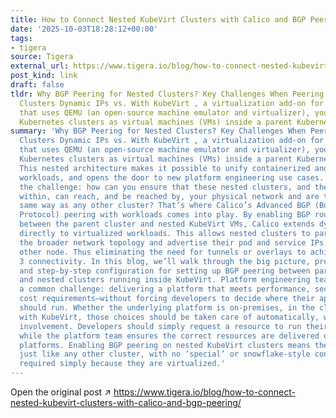 ```yaml
---
title: How to Connect Nested KubeVirt Clusters with Calico and BGP Peering
date: '2025-10-03T18:28:12+00:00'
tags:
- tigera
source: Tigera
external_url: https://www.tigera.io/blog/how-to-connect-nested-kubevirt-clusters-with-calico-and-bgp-peering/
post_kind: link
draft: false
tldr: Why BGP Peering for Nested Clusters? Key Challenges When Peering With Nested
  Clusters Dynamic IPs vs. With KubeVirt , a virtualization add-on for Kubernetes
  that uses QEMU (an open-source machine emulator and virtualizer), you can run full-featured
  Kubernetes clusters as virtual machines (VMs) inside a parent Kubernetes cluster.
summary: 'Why BGP Peering for Nested Clusters? Key Challenges When Peering With Nested
  Clusters Dynamic IPs vs. With KubeVirt , a virtualization add-on for Kubernetes
  that uses QEMU (an open-source machine emulator and virtualizer), you can run full-featured
  Kubernetes clusters as virtual machines (VMs) inside a parent Kubernetes cluster.
  This nested architecture makes it possible to unify containerized and virtualized
  workloads, and opens the door to new platform engineering use cases. But here’s
  the challenge: how can you ensure that these nested clusters, and the workloads
  within, can reach, and be reached by, your physical network and are treated the
  same way as any other cluster? That’s where Calico’s Advanced BGP (Border Gateway
  Protocol) peering with workloads comes into play. By enabling BGP route exchange
  between the parent cluster and nested KubeVirt VMs, Calico extends dynamic routing
  directly to virtualized workloads. This allows nested clusters to participate in
  the broader network topology and advertise their pod and service IPs just like any
  other node. Thus eliminating the need for tunnels or overlays to achieve true layer
  3 connectivity. In this blog, we’ll walk through the big picture, prerequisites,
  and step-by-step configuration for setting up BGP peering between parent clusters
  and nested clusters running inside KubeVirt. Platform engineering teams today face
  a common challenge: delivering a platform that meets performance, security, and
  cost requirements—without forcing developers to decide where their applications
  should run. Whether the underlying platform is on-premises, in the cloud, or virtualized
  with KubeVirt, those choices should be taken care of automatically, without developer
  involvement. Developers should simply request a resource to run their applications,
  while the platform team ensures the correct resources are delivered on available
  platforms. Enabling BGP peering on nested KubeVirt clusters means they can be treated
  just like any other cluster, with no ‘special’ or snowflake-style configurations
  required simply because they are virtualized.'
---
```

Open the original post ↗ https://www.tigera.io/blog/how-to-connect-nested-kubevirt-clusters-with-calico-and-bgp-peering/

